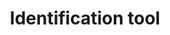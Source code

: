 ---
title: Identification tool
assets_js:
    - js/hs-file-attach.min.js
    - js/json2html.js
    - js/identify.js
---